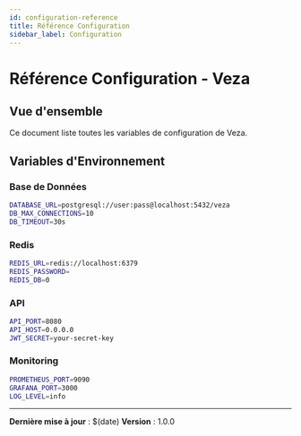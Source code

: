```yaml
---
id: configuration-reference
title: Référence Configuration
sidebar_label: Configuration
---
```


# Référence Configuration - Veza

## Vue d'ensemble

Ce document liste toutes les variables de configuration de Veza.

## Variables d'Environnement

### Base de Données
```bash
DATABASE_URL=postgresql://user:pass@localhost:5432/veza
DB_MAX_CONNECTIONS=10
DB_TIMEOUT=30s
```

### Redis
```bash
REDIS_URL=redis://localhost:6379
REDIS_PASSWORD=
REDIS_DB=0
```

### API
```bash
API_PORT=8080
API_HOST=0.0.0.0
JWT_SECRET=your-secret-key
```

### Monitoring
```bash
PROMETHEUS_PORT=9090
GRAFANA_PORT=3000
LOG_LEVEL=info
```

---

**Dernière mise à jour** : $(date)
**Version** : 1.0.0 